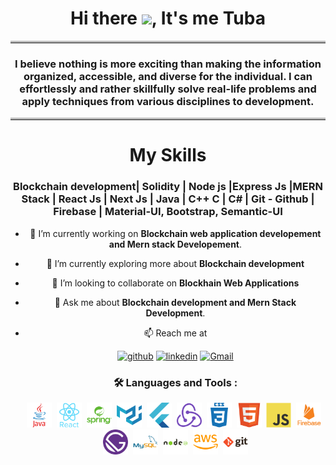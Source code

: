   <div align="center">
<h1 align="center">Hi there  <img src="https://media.giphy.com/media/hvRJCLFzcasrR4ia7z/giphy.gif" width="10px"/>, It's me Tuba</h1>

 
  <hr style=" border-top: 3px solid #bbb">
  <h3 align="center"> I believe nothing is more exciting than making the information organized, accessible, and diverse for the individual. I can effortlessly and rather skillfully solve real-life problems and apply techniques from various disciplines to development. </h3>
<hr style=" border-top: 3px solid #bbb">
<h1 align="center"> My Skills </h1>
<h3 align="center">Blockchain development| Solidity | Node js |Express Js |MERN Stack | React Js | Next Js | Java | C++ C | C# | Git - Github | Firebase | Material-UI, Bootstrap, Semantic-UI
</h3>
 
- 🔭 I’m currently working on  **Blockchain web application developement and Mern stack Developement**. 
- 🌱 I’m currently exploring more about **Blockchain development**
- 👯 I’m looking to collaborate on **Blockhain Web Applications**  
- 💬 Ask me about **Blockchain development and Mern Stack Development**.  
- 📫 Reach me at <div> [<img src="https://img.icons8.com/nolan/64/github.png" alt='github' height='40'>](https://github.com/tuba-theProgrammer) 
[<img src="https://img.icons8.com/nolan/64/linkedin.png" alt='linkedin' height='40'>](https://www.linkedin.com/in/tuba-asif-766449182/)
[<img src="https://img.icons8.com/color-glass/48/000000/gmail.png" alt='Gmail' height='40'>](https://tubaasif.bcsf18@iba-suk.edu.pk/)
  </div>
  
   ### :hammer_and_wrench: Languages and Tools :
    <div>
  <img src="https://github.com/devicons/devicon/blob/master/icons/java/java-original-wordmark.svg" title="Java" alt="Java" width="40" height="40"/>&nbsp;
  <img src="https://github.com/devicons/devicon/blob/master/icons/react/react-original-wordmark.svg" title="React" alt="React" width="40" height="40"/>&nbsp;
  <img src="https://github.com/devicons/devicon/blob/master/icons/spring/spring-original-wordmark.svg" title="Spring" alt="Spring" width="40" height="40"/>&nbsp;
  <img src="https://github.com/devicons/devicon/blob/master/icons/materialui/materialui-original.svg" title="Material UI" alt="Material UI" width="40" height="40"/>&nbsp;
  <img src="https://github.com/devicons/devicon/blob/master/icons/flutter/flutter-original.svg" title="Flutter" alt="Flutter" width="40" height="40"/>&nbsp;
  <img src="https://github.com/devicons/devicon/blob/master/icons/redux/redux-original.svg" title="Redux" alt="Redux " width="40" height="40"/>&nbsp;
  <img src="https://github.com/devicons/devicon/blob/master/icons/css3/css3-plain-wordmark.svg"  title="CSS3" alt="CSS" width="40" height="40"/>&nbsp;
  <img src="https://github.com/devicons/devicon/blob/master/icons/html5/html5-original.svg" title="HTML5" alt="HTML" width="40" height="40"/>&nbsp;
  <img src="https://github.com/devicons/devicon/blob/master/icons/javascript/javascript-original.svg" title="JavaScript" alt="JavaScript" width="40" height="40"/>&nbsp;
  <img src="https://github.com/devicons/devicon/blob/master/icons/firebase/firebase-plain-wordmark.svg" title="Firebase" alt="Firebase" width="40" height="40"/>&nbsp;
  <img src="https://github.com/devicons/devicon/blob/master/icons/gatsby/gatsby-original.svg" title="Gatsby"  alt="Gatsby" width="40" height="40"/>&nbsp;
  <img src="https://github.com/devicons/devicon/blob/master/icons/mysql/mysql-original-wordmark.svg" title="MySQL"  alt="MySQL" width="40" height="40"/>&nbsp;
  <img src="https://github.com/devicons/devicon/blob/master/icons/nodejs/nodejs-original-wordmark.svg" title="NodeJS" alt="NodeJS" width="40" height="40"/>&nbsp;
  <img src="https://github.com/devicons/devicon/blob/master/icons/amazonwebservices/amazonwebservices-plain-wordmark.svg" title="AWS" alt="AWS" width="40" height="40"/>&nbsp;
  <img src="https://github.com/devicons/devicon/blob/master/icons/git/git-original-wordmark.svg" title="Git" **alt="Git" width="40" height="40"/>
</div>

<!--
**tuba-theProgrammer/tuba-theProgrammer** is a ✨ _special_ ✨ repository because its `README.md` (this file) appears on your GitHub profile.

Here are some ideas to get you started:

- 🔭 I’m currently working on ...
- 🌱 I’m currently learning Blockchain 
- 👯 I’m looking to collaborate on ...
- 🤔 I’m looking for help with ...
- 💬 Ask me about ...
- 📫 How to reach me: ...
- 😄 Pronouns: ...
- ⚡ Fun fact: ...
-->
